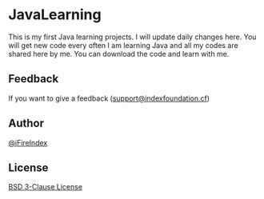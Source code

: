 # JavaLearning
This is my first Java learning projects. I will update daily changes here.
You will get new code every often I am learning Java and all my codes are shared here by me.
You can download the code and learn with me.

## Feedback
If you want to give a feedback (support@indexfoundation.cf)

## Author
[@iFireIndex](https://github.com/iFireIndex)

## License
[BSD 3-Clause License](LICENSE)
